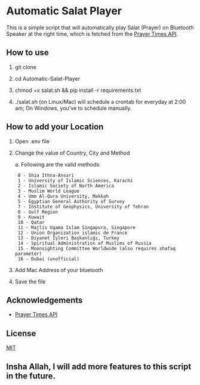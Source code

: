 # Automatic Salat Player

This is a simple script that will automatically play Salat (Prayer) on Bluetooth Speaker at the right time, which is fetched from the [Prayer Times API](https://aladhan.com/prayer-times-api).

## How to use

1. git clone 

2. cd Automatic-Salat-Player

3. chmod +x salat.sh && pip install -r requirements.txt

4. ./salat.sh (on Linux/Mac) will schedule a crontab for everyday at 2:00 am; On Windows, you've to schedule manually.

## How to add your Location

1. Open .env file

2. Change the value of Country, City and Method

    a. Following are the valid methods:

        0 - Shia Ithna-Ansari
        1 - University of Islamic Sciences, Karachi
        2 - Islamic Society of North America
        3 - Muslim World League
        4 - Umm Al-Qura University, Makkah
        5 - Egyptian General Authority of Survey
        7 - Institute of Geophysics, University of Tehran
        8 - Gulf Region
        9 - Kuwait
        10 - Qatar
        11 - Majlis Ugama Islam Singapura, Singapore
        12 - Union Organization islamic de France
        13 - Diyanet İşleri Başkanlığı, Turkey
        14 - Spiritual Administration of Muslims of Russia
        15 - Moonsighting Committee Worldwide (also requires shafaq parameter)
        16 - Dubai (unofficial)

3. Add Mac Address of your bluetooth

3. Save the file

## Acknowledgements

- [Prayer Times API](https://aladhan.com/prayer-times-api)

## License

[MIT](https://choosealicense.com/licenses/mit/)

## Insha Allah, I will add more features to this script in the future.



